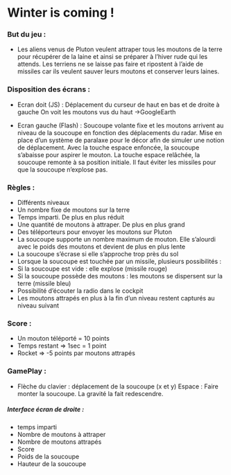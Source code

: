 # Winter is coming !


### But du jeu :

- Les aliens venus de Pluton veulent attraper tous les moutons de la terre pour récupérer de la laine et ainsi se préparer à l’hiver rude qui les attends.
Les terriens ne se laisse pas faire et ripostent à l’aide de missiles car ils veulent sauver leurs moutons et conserver leurs laines.

### Disposition des écrans :

- Ecran doit (JS) :
Déplacement du curseur de haut en bas et de droite à gauche
On voit les moutons vus du haut ->GoogleEarth

-	Ecran gauche (Flash) :
Soucoupe volante fixe et les moutons arrivent au niveau de la soucoupe en fonction des déplacements du radar.
Mise en place d’un système de paralaxe pour le décor afin de simuler une notion de déplacement.
Avec la touche espace enfoncée, la soucoupe s’abaisse pour aspirer le mouton. La touche espace relâchée, la soucoupe remonte à sa position initiale. 
Il faut éviter les missiles pour que la soucoupe n’explose pas.

### Règles : 

*	Différents niveaux
*	Un nombre fixe de moutons sur la terre
*	Temps imparti. De plus en plus réduit 
*	Une quantité de moutons à attraper. De plus en plus grand
*	Des téléporteurs pour envoyer les moutons sur Pluton
*	La soucoupe supporte un nombre maximum de mouton. Elle s’alourdi avec le poids des moutons et devient de plus en plus lente
*	La soucoupe s’écrase si elle s’approche trop près du sol
*	Lorsque la soucoupe est touchée par un missile, plusieurs possibilités : 
*	Si la soucoupe est vide : elle explose (missile rouge)
*	Si la soucoupe possède des moutons : les moutons  se dispersent sur la terre (missile bleu)
*	Possibilité d’écouter la radio dans le cockpit
*	Les moutons attrapés en plus à la fin d’un niveau restent capturés au niveau suivant

### Score : 

-	Un mouton téléporté = 10 points
-	Temps restant => 1sec = 1 point
-	Rocket => -5 points par moutons attrapés

### GamePlay : 

- Flèche du clavier : déplacement de la soucoupe (x et y)
Espace : Faire monter la soucoupe. La gravité la fait redescendre.
 
##### Interface écran de droite :

-	temps imparti
-	Nombre de moutons à attraper 
-	Nombre de moutons attrapés
-	Score
-	Poids de la soucoupe
-	Hauteur de la soucoupe 
